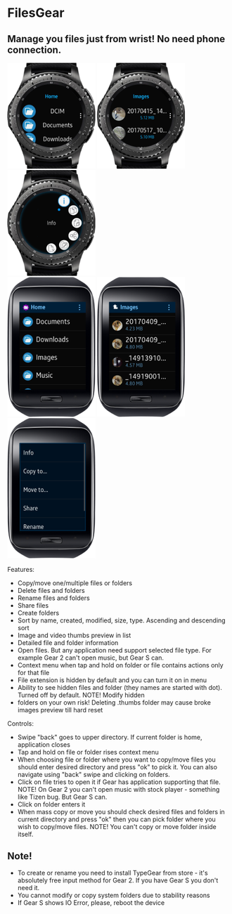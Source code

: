 # FilesGear

## Manage you files just from wrist! No need phone connection.

<div>
    <img src="/screenshots/Screen1.png" width="200"/>
    <img src="/screenshots/Screen2.png" width="200"/>
    <img src="/screenshots/Screen3.png" width="200"/>
    <br/>
    <img src="/screenshots/Screen4.png" width="200"/>
    <img src="/screenshots/Screen5.png" width="200"/>
    <img src="/screenshots/Screen6.png" width="200"/>
</div>

Features:
* Copy/move one/multiple files or folders
* Delete files and folders
* Rename files and folders
* Share files
* Create folders
* Sort by name, created, modified, size, type. Ascending and descending sort
* Image and video thumbs preview in list
* Detailed file and folder information
* Open files. But any application need support selected file type. For example Gear 2 can't open music, but Gear S can.
* Context menu when tap and hold on folder or file contains actions only for that file
* File extension is hidden by default and you can turn it on in menu
* Ability to see hidden files and folder (they names are started with dot). Turned off by default. NOTE! Modify hidden
* folders on your own risk! Deleting .thumbs folder may cause broke images preview till hard reset

Controls:
* Swipe "back" goes to upper directory. If current folder is home, application closes
* Tap and hold on file or folder rises context menu
* When choosing file or folder where you want to copy/move files you should enter desired directory and press "ok" to pick
it. You can also navigate using "back" swipe and clicking on folders.
* Click on file tries to open it if Gear has application supporting that file. NOTE! On Gear 2 you can't open music with
stock player - something like Tizen bug. But Gear S can.
* Click on folder enters it
* When mass copy or move you should check desired files and folders in current directory and press "ok" then you can pick
folder where you wish to copy/move files. NOTE! You can't copy or move folder inside itself.

## Note!
* To create or rename you need to install TypeGear from store - it's absolutely free input method for Gear 2. If you have
Gear S you don't need it.
* You cannot modify or copy system folders due to stability reasons
* If Gear S shows IO Error, please, reboot the device
